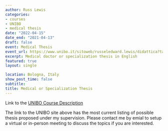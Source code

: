 ```yaml
---
author: Russ Lewis
categories:
- courses
- UNIBO
- medical thesis
date: "2022-04-15"
date_end: "2021-04-13"
draft: false
event: Medical Thesis
event_url: https://www.unibo.it/sitoweb/russeledward.lewis/didattica?tab=tesi
excerpt: Medical doctor or specialization thesis in English
featured: true
layout: single

location: Bologna, Italy
show_post_time: false
subtitle: 
title: Medical or Specialization Thesis
---
```


Link to the [UNIBO Course Description](https://www.unibo.it/sitoweb/russeledward.lewis/didattica?tab=tesi)<br>

The link to the UNIBO site above has the most current listing of possible thesis proposed under my supervision. Please contact me by emial to setup a virtual or in-person meeting to discuss the topics if you are interested.